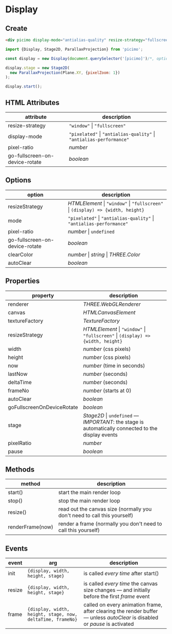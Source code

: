 # Display

## Create

```html
<div picimo display-mode="antialias-quality" resize-strategy="fullscreen"></div>
```

```js
import {Display, Stage2D, ParallaxProjection} from 'picimo';

const display = new Display(document.querySelector('[picimo]')/*, options */)

display.stage = new Stage2D(
  new ParallaxProjection(Plane.XY, {pixelZoom: 1})
);

display.start();
```

## HTML Attributes

| attribute | description |
|-|-|
| resize-strategy | `"window"` \| `"fullscreen"` |
| display-mode | `"pixelated"` \| `"antialias-quality"` \| `"antialias-performance"` |
| pixel-ratio | _number_ |
| go-fullscreen-on-device-rotate | _boolean_ |


## Options

| option | description |
|-|-|
| resizeStrategy | _HTMLElement_ \| `"window"` \| `"fullscreen"` \| `(display) => {width, height}` |
| mode | `"pixelated"` \| `"antialias-quality"` \| `"antialias-performance"` |
| pixel-ratio | _number_ \| `undefined` |
| go-fullscreen-on-device-rotate | _boolean_ |
| clearColor |  _number_ \| _string_ \| _THREE.Color_ |
| autoClear | _boolean_ |

## Properties

| property | description |
|-|-|
| renderer | _THREE.WebGLRenderer_ |
| canvas | _HTMLCanvasElement_ |
| textureFactory | _TextureFactory_ |
| resizeStrategy | _HTMLElement_ \| `"window"` \| `"fullscreen"` \| `(display) => {width, height}` |
| width | _number_ (css pixels) |
| height | _number_ (css pixels) |
| now | _number_ (time in seconds) |
| lastNow | _number_ (seconds) |
| deltaTime | _number_ (seconds) |
| frameNo | _number_ (starts at 0) |
| autoClear | _boolean_ |
| goFullscreenOnDeviceRotate  | _boolean_ |
| stage | _Stage2D_ \| `undefined` &mdash; _IMPORTANT_: the stage is automatically connected to the display events |
| pixelRatio | _number_ |
| pause | _boolean_ |

## Methods

| method | description |
|-|-|
| start() | start the main render loop |
| stop() | stop the main render loop |
| resize() | read out the canvas size (normally you don't need to call this yourself) |
| renderFrame(now) | render a frame (normally you don't need to call this yourself) |

## Events

| event | arg | description |
|-|-|-|
| init | `{display, width, height, stage}` | is called _every time_ after start() |
| resize | `{display, width, height, stage}` | is called _every time_ the canvas size changes &mdash; and initially before the first _frame_ event |
| frame | `{display, width, height, stage, now, deltaTime, frameNo}` | called on every animation frame, after clearing the render buffer &mdash; unless _autoClear_ is disabled or _pause_ is activated |
